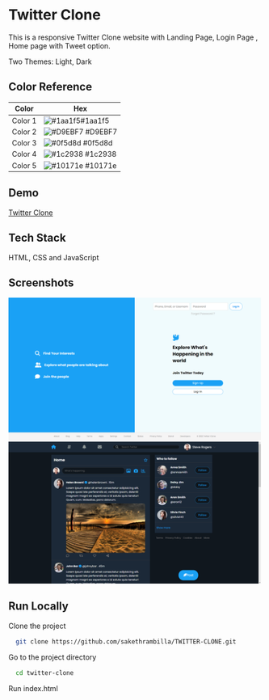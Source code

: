 
# Twitter Clone

This is a responsive Twitter Clone website with Landing Page, Login Page , Home page with Tweet option.

Two Themes: Light, Dark

## Color Reference

| Color             | Hex                                                                |
| ----------------- | ------------------------------------------------------------------ |
| Color 1 | ![#1aa1f5](https://via.placeholder.com/10/1aa1f5?text=+)#1aa1f5 |
| Color 2 | ![#D9EBF7](https://via.placeholder.com/10/D9EBF7?text=+) #D9EBF7 |
| Color 3 | ![#0f5d8d](https://via.placeholder.com/10/0f5d8d?text=+) #0f5d8d |
| Color 4 | ![#1c2938](https://via.placeholder.com/10/1c2938?text=+) #1c2938 |
| Color 5 | ![#10171e](https://via.placeholder.com/10/10171e?text=+) #10171e|


## Demo

[Twitter Clone](https://sakethrambilla.github.io/TWITTER-CLONE/)

## Tech Stack
HTML, CSS and JavaScript


## Screenshots
<img src='images/image_2022-12-18_121300853.png' width=500/>
<img src='images/image_2022-12-18_122347420.png'width=500/>




## Run Locally

Clone the project

```bash
  git clone https://github.com/sakethrambilla/TWITTER-CLONE.git
```

Go to the project directory

```bash
  cd twitter-clone
```

Run index.html
